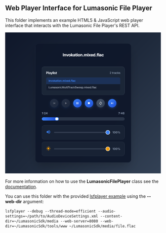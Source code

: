 ## Web Player Interface for Lumasonic File Player

This folder implements an example HTML5 & JavaScript web player interface that interacts
with the Lumasonic File Player's REST API.

![Lumasonic File Player Screenshot](screenshot.png)

For more information on how to use the **LumasonicFilePlayer** class see the
[documentation](../../docs/html/class_lumasonic_file_player.html).

You can use this folder with the provided [lsfplayer example](../../examples/player) using the **--web-dir** argument:

```shell
lsfplayer --debug --thread-mode=efficient --audio-settings=~/path/to/AudioDeviceSettings.xml --content-dir=~/LumasonicSdk/media --web-server=8080 --web-dir=~/LumasonicSdk/tools/www ~/LumasonicSdk/media/file.flac
```